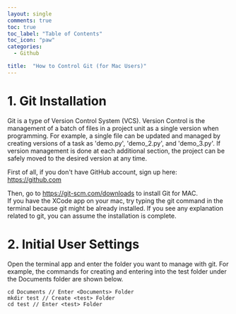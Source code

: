 ```yaml
---
layout: single
comments: true
toc: true
toc_label: "Table of Contents"
toc_icon: "paw"
categories:
  - Github

title:  "How to Control Git (for Mac Users)"
---
```

# 1. Git Installation   
Git is a type of Version Control System (VCS).  Version Control is the management of a batch of files in a project unit as a single version when programming. For example, a single file can be updated and managed by creating versions of a task as 'demo.py', 'demo_2.py', and 'demo_3.py'. If version management is done at each additional section, the project can be safely moved to the desired version at any time.   

First of all, if you don't have GitHub account, sign up here: https://github.com   

Then, go to https://git-scm.com/downloads to install Git for MAC.   
If you have the XCode app on your mac, try typing the git command in the terminal because git might be already installed. If you see any explanation related to git, you can assume the installation is complete.    

# 2. Initial User Settings
Open the terminal app and enter the folder you want to manage with git. For example, the commands for creating and entering into the test folder under the Documents folder are shown below.   
```
cd Documents // Enter <Documents> Folder   
mkdir test // Create <test> Folder   
cd test // Enter <test> Folder
```
